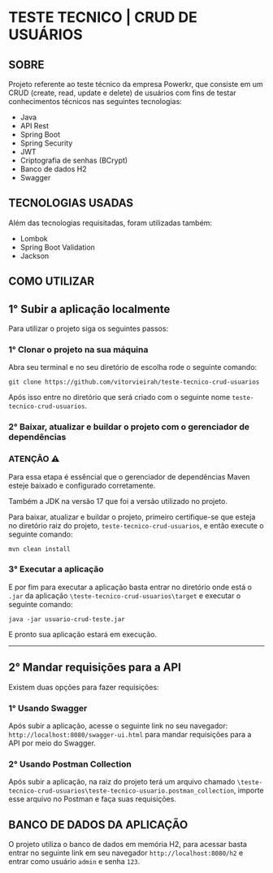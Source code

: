 # TESTE TECNICO | CRUD DE USUÁRIOS

## SOBRE
Projeto referente ao teste técnico da empresa Powerkr, que consiste em um CRUD (create, read, update e delete) de usuários com fins de testar conhecimentos técnicos nas seguintes tecnologias:

- Java
- API Rest
- Spring Boot
- Spring Security
- JWT
- Criptografia de senhas (BCrypt)
- Banco de dados H2
- Swagger

## TECNOLOGIAS USADAS
Além das tecnologias requisitadas, foram utilizadas também:

- Lombok
- Spring Boot Validation
- Jackson

## COMO UTILIZAR

## 1° Subir a aplicação localmente

Para utilizar o projeto siga os seguintes passos:

### 1° Clonar o projeto na sua máquina
Abra seu terminal e no seu diretório de escolha rode o seguinte comando:
```
git clone https://github.com/vitorvieirah/teste-tecnico-crud-usuarios
``` 

Após isso entre no diretório que será criado com o seguinte nome `teste-tecnico-crud-usuarios`.

### 2° Baixar, atualizar e buildar o projeto com o gerenciador de dependências

### ATENÇÃO ⚠️
Para essa etapa é essêncial que o gerenciador de dependências Maven esteje baixado e configurado corretamente.

Também a JDK na versão 17 que foi a versão utilizado no projeto.

Para baixar, atualizar e buildar o projeto, primeiro certifique-se que esteja no diretório raiz do projeto, `teste-tecnico-crud-usuarios`, e então execute o seguinte comando:
```
mvn clean install
```

### 3° Executar a aplicação
E por fim para executar a aplicação basta entrar no diretório onde está o `.jar` da aplicação `\teste-tecnico-crud-usuarios\target` e executar o seguinte comando:
```
java -jar usuario-crud-teste.jar   
```

E pronto sua aplicação estará em execução.

---

## 2° Mandar requisições para a API

Existem duas opções para fazer requisições:

### 1° Usando Swagger
Após subir a aplicação, acesse o seguinte link no seu navegador: `http://localhost:8080/swagger-ui.html` para mandar requisições para a API por meio do Swagger.

### 2° Usando Postman Collection
Após subir a aplicação, na raiz do projeto terá um arquivo chamado  `\teste-tecnico-crud-usuarios\teste-tecnico-usuario.postman_collection`, importe esse arquivo no Postman e faça suas requisições.

## BANCO DE DADOS DA APLICAÇÃO 
O projeto utiliza o banco de dados em memória H2, para acessar basta entrar no seguinte link em seu navegador `http://localhost:8080/h2` e entrar como usuário `admin` e senha `123`.



